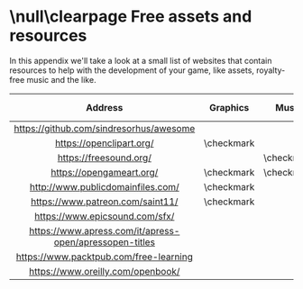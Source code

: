 \null\clearpage
Free assets and resources
=========================

In this appendix we'll take a look at a small list of websites that contain resources to help with the development of your game, like assets, royalty-free music and the like.

| Address                                                   | Graphics   | Music      | Sound Samples | Fonts      | Models     | Knowledge   |
| :--------:                                                | :------:   | :----:     | :-----------: | :------:   | :--------: | :---------: |
| <https://github.com/sindresorhus/awesome>                 |            |            |               |            |            | \checkmark  |
| <https://openclipart.org/>                                | \checkmark |            |               |            |            |             |
| <https://freesound.org/>                                  |            | \checkmark | \checkmark    |            |            |             |
| <https://opengameart.org/>                                | \checkmark | \checkmark | \checkmark    |            |            |             |
| <http://www.publicdomainfiles.com/>                       | \checkmark |            |               | \checkmark |            |             |
| <https://www.patreon.com/saint11/>                        | \checkmark |            |               |            |            | \checkmark  |
| <https://www.epicsound.com/sfx/>                          |            |            |               |            |            | \checkmark  |
| <https://www.apress.com/it/apress-open/apressopen-titles> |            |            |               |            |            | \checkmark  |
| <https://www.packtpub.com/free-learning>                  |            |            |               |            |            | \checkmark  |
| <https://www.oreilly.com/openbook/>                       |            |            |               |            |            | \checkmark  |
